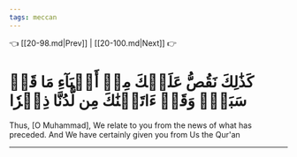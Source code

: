 ```yaml
---
tags: meccan
---
```


👈 [[20-98.md|Prev]] | [[20-100.md|Next]] 👉

# كَذَٰلِكَ نَقُصُّ عَلَيۡكَ مِنۡ أَنۢبَآءِ مَا قَدۡ سَبَقَۚ وَقَدۡ ءَاتَيۡنَٰكَ مِن لَّدُنَّا ذِكۡرٗا

Thus, [O Muhammad], We relate to you from the news of what has preceded. And We have certainly given you from Us the Qur'an

---

